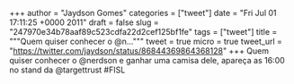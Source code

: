 
+++
author = "Jaydson Gomes"
categories = ["tweet"]
date = "Fri Jul 01 17:11:25 +0000 2011"
draft = false
slug = "247970e34b78aaf89c523cdfa22d2cef125bf1fe"
tags = ["tweet"]
title = """Quem quiser conhecer o @n..."""
tweet = true
micro = true
tweet_url = "https://twitter.com/jaydson/status/86844369864368128"
+++
Quem quiser conhecer o @nerdson e ganhar uma camisa dele, apareça as 16:00 no stand da @targettrust #FISL
